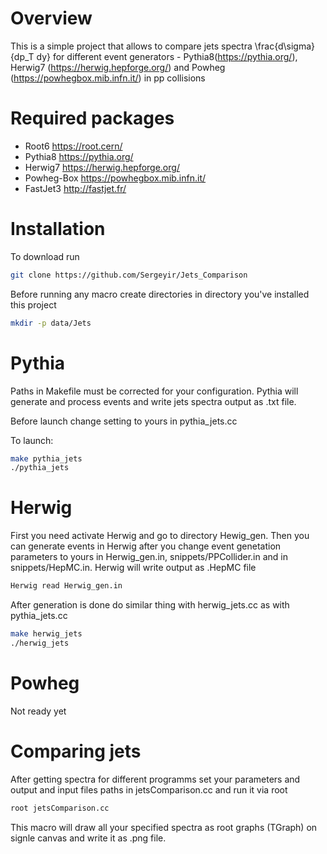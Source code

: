 # Overview

This is a simple project that allows to compare jets spectra \frac{d\sigma}{dp_T dy} for different event generators - Pythia8(https://pythia.org/), Herwig7 (https://herwig.hepforge.org/) and Powheg (https://powhegbox.mib.infn.it/) in pp collisions

# Required packages

- Root6       https://root.cern/ <br />
- Pythia8     https://pythia.org/ <br />
- Herwig7     https://herwig.hepforge.org/ <br />
- Powheg-Box  https://powhegbox.mib.infn.it/ <br />
- FastJet3    http://fastjet.fr/ <br />

# Installation

To download run

```sh
git clone https://github.com/Sergeyir/Jets_Comparison
```

Before running any macro create directories in directory you've installed this project

```sh
mkdir -p data/Jets
```

# Pythia

Paths in Makefile must be corrected for your configuration. Pythia will generate and process events and write jets spectra output as .txt file.

Before launch change setting to yours in pythia_jets.cc

To launch:

```sh
make pythia_jets
./pythia_jets
```

# Herwig

First you need activate Herwig and go to directory Hewig_gen. Then you can generate events in Herwig after you change event genetation parameters to yours in Herwig_gen.in, snippets/PPCollider.in and in snippets/HepMC.in. Herwig will write output as .HepMC file

```sh
Herwig read Herwig_gen.in
```

After generation is done do similar thing with herwig_jets.cc as with pythia_jets.cc

```sh
make herwig_jets
./herwig_jets
```

# Powheg

Not ready yet

# Comparing jets

After getting spectra for different programms set your parameters and output and input files paths in jetsComparison.cc and run it via root

```sh
root jetsComparison.cc
```

This macro will draw all your specified spectra as root graphs (TGraph) on signle canvas and write it as .png file.
